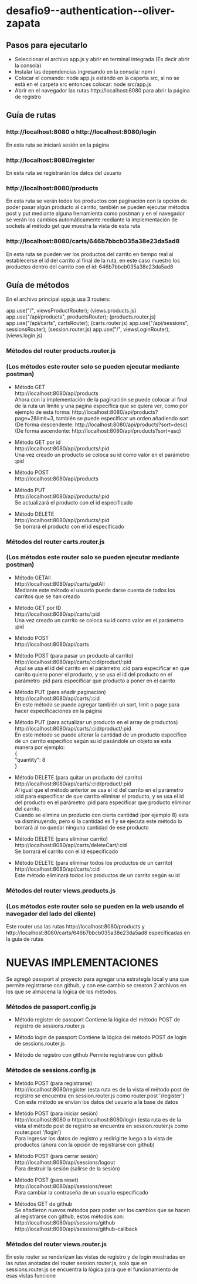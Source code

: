 # desafio9--authentication--oliver-zapata

## Pasos para ejecutarlo

- Seleccionar el archivo app.js y abrir en terminal integrada (Es decir abrir la consola)
- Instalar las dependencias ingresando en la consola: npm i
- Colocar el comando: node app.js estándo en la caperta src, si no se está en el carpeta src entonces colocar: node src/app.js
- Abrir en el navegador las rutas http://localhost:8080 para abrir la página de registro

## Guía de rutas

### http://localhost:8080 o http://localhost:8080/login
En esta ruta se iniciará sesión en la página

### http://localhost:8080/register
En esta ruta se registrarán los datos del usuario

### http://localhost:8080/products
En esta ruta se verán todos los productos con paginación con la opción de poder pasar algún producto al carrito, también se pueden ejecutar métodos post y put mediante alguna herramienta como postman y en el navegador se verán los cambios automáticamente mediante la implementación de sockets al método get que muestra la vista de esta ruta

### http://localhost:8080/carts/646b7bbcb035a38e23da5ad8
En esta ruta se pueden ver los productos del carrito en tiempo real al establecerse el id del carrito al final de la ruta, en este caso muestro los productos
dentro del carrito con el id: 646b7bbcb035a38e23da5ad8



## Guía de métodos
En el archivo principal app.js usa 3 routers:

app.use("/", viewsProductRouter);            (views.products.js)
app.use("/api/products", productsRouter);    (products.router.js)
app.use("/api/carts", cartsRouter);          (carts.router.js)
app.use("/api/sessions", sessionsRouter);    (session.router.js)
app.use("/", viewsLoginRouter);              (views.login.js)

### Métodos del router products.router.js
### (Los métodos este router solo se pueden ejecutar mediante postman)

- Método GET<br>
http://localhost:8080/api/products<br>
Ahora con la implementación de la paginación se puede colocar al final de la ruta un límite y una pagina específica que se quiera ver, como por ejemplo de esta forma: http://localhost:8080/api/products?page=2&limit=3, también se puede especificar un orden añadiendo sort (De forma descendente: http://localhost:8080/api/products?sort=desc) (De forma ascendente: http://localhost:8080/api/products?sort=asc)

- Método GET por id<br>
http://localhost:8080/api/products/:pid <br>
Una vez creado un producto se coloca su id como valor en el parámetro :pid

- Método POST<br>
http://localhost:8080/api/products <br>

- Método PUT<br>
http://localhost:8080/api/products/:pid <br>
Se actualizará el producto con el id específicado

- Método DELETE<br>
http://localhost:8080/api/products/:pid <br>
Se borrará el producto con el id específicado


### Métodos del router carts.router.js
### (Los métodos este router solo se pueden ejecutar mediante postman)
- Método GETAll<br>
http://localhost:8080/api/carts/getAll<br>
Mediante este método el usuario puede darse cuenta de todos los carritos que se han creado

- Método GET por ID<br>
http://localhost:8080/api/carts/:pid<br>
Una vez creado un carrito se coloca su id como valor en el parámetro :pid

- Método POST<br>
http://localhost:8080/api/carts

- Método POST (para pasar un producto al carrito)<br>
http://localhost:8080/api/carts/:cid/product/:pid<br>
Aquí se usa el id del carrito en el parámetro :cid para especificar en que carrito quiero poner el producto, y se usa el id del producto en el parámetro :pid para especificar que producto a poner en el carrito

- Método PUT (para añadir paginación)<br>
http://localhost:8080/api/carts/:cid<br>
En este método se puede agregar también un sort, limit o page para hacer especificaciones en la página

- Método PUT (para actualizar un producto en el array de productos)<br>
http://localhost:8080/api/carts/:cid/product/:pid<br>
En este método se puede alterar la cantidad de un producto especifico de un carrito especifico según su id pasándole un objeto se esta manera por ejemplo: <br>
{             
  "quantity": 8<br>
}<br>

- Método DELETE (para quitar un producto del carrito)<br>
http://localhost:8080/api/carts/:cid/product/:pid<br>
Al igual que el método anterior se usa el id del carrito en el parámetro :cid para especificar de que carrito eliminar el producto, y se usa el id del producto en el parámetro :pid para especificar que producto eliminar del carrito.<br>
Cuando se elimina un producto con cierta cantidad (por ejemplo 8) esta va disminuyendo, pero si la cantidad es 1 y se ejecuta este método lo borrará al no quedar ninguna cantidad de ese producto

- Método DELETE (para eliminar carrito)<br>
http://localhost:8080/api/carts/deleteCart/:cid<br>
Se borrará el carrito con el id específicado


- Método DELETE (para eliminar todos los productos de un carrito)<br>
http://localhost:8080/api/carts/:cid<br>
Este método eliminará todos los productos de un carrito según su id


### Métodos del router views.products.js<br>
### (Los métodos este router solo se pueden en la web usando el navegador del lado del cliente)<br>
Este router usa las rutas http://localhost:8080/products y http://localhost:8080/carts/646b7bbcb035a38e23da5ad8 específicadas en la guía de rutas


# NUEVAS IMPLEMENTACIONES<br>
Se agregó passport al proyecto para agregar una estrategía local y una que permite registrarse con github, y con ese cambio se crearon 2 archivos en los que se almacena la lógica de los métodos.

### Métodos de passport.config.js<br>

- Método register de passport
Contiene la lógica del método POST de registro de sessions.router.js

- Método login de passport
Contiene la lógica del método POST de login de sessions.router.js

- Método de registro con github
Permite registrarse con github

### Métodos de sessions.config.js<br>

- Metódo POST (para registrarse)<br>
http://localhost:8080/register (esta ruta es de la vista el método post de registro se encuentra en session.router.js como router.post '/register')<br>
Con este método se envían los datos del usuario a la base de datos 

- Metódo POST (para iniciar sesión)<br>
http://localhost:8080 o http://localhost:8080/login (esta ruta es de la vista el método post de registro se encuentra en session.router.js como router.post '/login')<br>
Para ingresar los datos de registro y redirigirte luego a la vista de productos (ahora con la opción de registrarse con github)

- Método POST (para cerrar sesión) <br>
http://localhost:8080/api/sessions/logout <br>
Para destruir la sesión (salirse de la sesión)

- Método POST (para reset) <br>
http://localhost:8080/api/sessions/reset <br>
Para cambiar la contraseña de un usuario especificado

- Métodos GET de github <br>
Se añadieron nuevos métodos para poder ver los cambios que se hacen al registrarse con github, estos métodos son:<br>
http://localhost:8080/api/sessions/github<br>
http://localhost:8080/api/sessions/github-callback

### Métodos del router views.router.js<br>

En este router se renderizan las vistas de registro y de login mostradas en las rutas anotadas del router session.router.js, solo que en sessions.router.js se encuentra la lógica para que el funcionamiento de esas vistas funcione
